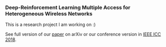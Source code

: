 ### Deep-Reinforcement Learning Multiple Access for Heterogeneous Wireless Networks

This is a research project I am working on :)

See full version of our [paper](https://arxiv.org/pdf/1712.00162.pdf) on arXiv or our conference version in [IEEE ICC 2018](https://ieeexplore.ieee.org/abstract/document/8422168/).

